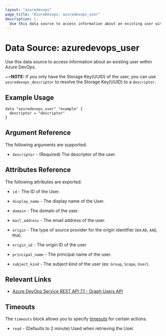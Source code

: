 ```yaml
---
layout: "azuredevops"
page_title: "AzureDevops: azuredevops_user"
description: |-
  Use this data source to access information about an existing user within Azure DevOps.
---
```


# Data Source: azuredevops_user

Use this data source to access information about an existing user within Azure DevOps.

~>**NOTE:** If you only have the Storage Key(UUID) of the user, you can use `azuredevops_descriptor` to resolve the Storage Key(UUID) to a `descriptor`.

## Example Usage

```hcl
data "azuredevops_user" "example" {
  descriptor = "descriptor"
}
```

## Argument Reference

The following arguments are supported:

* `descriptor` - (Required) The descriptor of the user.

## Attributes Reference

The following attributes are exported:

* `id` - The ID of the User.

* `display_name` - The display name of the User.

* `domain` - The domain of the user.

* `mail_address` - The email address of the user.

* `origin` - The type of source provider for the origin identifier (ex:`AD`, `AAD`, `MSA`).

* `origin_id` - The origin ID of the user.

* `principal_name` - The principal name of the user.

* `subject_kind` - The subject kind of the user (ex: `Group`, `Scope`, `User`).

## Relevant Links

- [Azure DevOps Service REST API 7.1 - Graph Users API](https://learn.microsoft.com/en-us/rest/api/azure/devops/graph/users/get?view=azure-devops-rest-7.1)

## Timeouts

The `timeouts` block allows you to specify [timeouts](https://developer.hashicorp.com/terraform/language/resources/syntax#operation-timeouts) for certain actions:

* `read` - (Defaults to 2 minute) Used when retrieving the User.
